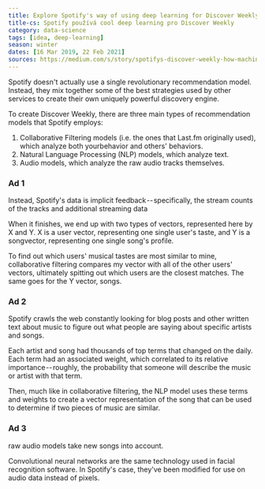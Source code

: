 ```yaml
---
title: Explore Spotify's way of using deep learning for Discover Weekly
title-cs: Spotify používá cool deep learning pro Discover Weekly
category: data-science
tags: [idea, deep-learning]
season: winter
dates: [16 Mar 2019, 22 Feb 2021]
sources: https://medium.com/s/story/spotifys-discover-weekly-how-machine-learning-finds-your-new-music-19a41ab76efe
---
```


Spotify doesn't actually use a single revolutionary recommendation model. Instead, they mix together some of the best strategies used by other services to create their own uniquely powerful discovery engine.

To create Discover Weekly, there are three main types of recommendation models that Spotify employs:
1. Collaborative Filtering models (i.e. the ones that Last.fm originally used), which analyze both yourbehavior and others' behaviors.
2. Natural Language Processing (NLP) models, which analyze text.
3.  Audio models, which analyze the raw audio tracks themselves.

### Ad 1
Instead, Spotify's data is implicit feedback -- specifically, the stream counts of the tracks and additional streaming data

When it finishes, we end up with two types of vectors, represented here by X and Y. X is a user vector, representing one single user's taste, and Y is a songvector, representing one single song's profile.

To find out which users' musical tastes are most similar to mine, collaborative filtering compares my vector with all of the other users' vectors, ultimately spitting out which users are the closest matches. The same goes for the Y vector, songs.

### Ad 2
Spotify crawls the web constantly looking for blog posts and other written text about music to figure out what people are saying about specific artists and songs.

Each artist and song had thousands of top terms that changed on the daily. Each term had an associated weight, which correlated to its relative importance -- roughly, the probability that someone will describe the music or artist with that term.

Then, much like in collaborative filtering, the NLP model uses these terms and weights to create a vector representation of the song that can be used to determine if two pieces of music are similar.

### Ad 3
raw audio models take new songs into account.

Convolutional neural networks are the same technology used in facial recognition software. In Spotify's case, they've been modified for use on audio data instead of pixels.